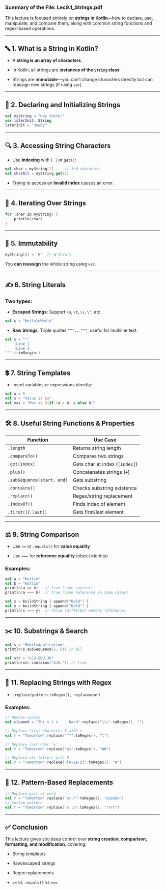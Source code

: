 ### **Summary of the File: Lec9.1_Strings.pdf**

This lecture is focused entirely on **strings in Kotlin**—how to declare, use, manipulate, and compare them, along with common string functions and regex-based operations.

---

## 🔤 **1. What is a String in Kotlin?**

- A **string is an array of characters**.
    
- In Kotlin, all strings are **instances of the `String` class**.
    
- Strings are **immutable**—you can’t change characters directly but can reassign new strings (if using `var`).
    

---

## 📝 **2. Declaring and Initializing Strings**

```kotlin
val myString = "Hey there!"
var laterInit: String
laterInit = "Howdy"
```

---

## 🔍 **3. Accessing String Characters**

- Use **indexing** with `[ ]` or `get()`:

```kotlin
val char = myString[2]     // 3rd character
val charAlt = myString.get(2)
```

- Trying to access an **invalid index** causes an error.

---

## 🔁 **4. Iterating Over Strings**

```kotlin
for (char in myString) {
    println(char)
}
```

---

## 🚫 **5. Immutability**

```kotlin
myString[0] = 'H'  // ❌ Error!
```

You **can reassign** the whole string using `var`.

---

## ✍️ **6. String Literals**

### **Two types:**

- **Escaped Strings**: Support `\n`, `\t`, `\\`, `\"`, etc.

```kotlin
val s = "Hello\nWorld"
```

- **Raw Strings**: Triple quotes `"""..."""`, useful for multiline text.

```kotlin
val s = """
    |Line 1
    |Line 2
""".trimMargin()
```

---

## 💲 **7. String Templates**

- Insert variables or expressions directly:

```kotlin
val a = 5
val s = "Value is $a"
val max = "Max is ${if (a > b) a else b}"
```

---

## 🛠️ **8. Useful String Functions & Properties**

|Function|Use Case|
|---|---|
|`.length`|Returns string length|
|`.compareTo()`|Compares two strings|
|`.get(index)`|Gets char at index (`[index]`)|
|`.plus()`|Concatenates strings (`+`)|
|`.subSequence(start, end)`|Gets substring|
|`.contains()`|Checks substring existence|
|`.replace()`|Regex/string replacement|
|`.indexOf()`|Finds index of element|
|`.first()`/`.last()`|Gets first/last element|

---

## ⚖️ **9. String Comparison**

- Use `==` or `.equals()` for **value equality**
    
- Use `===` for **reference equality** (object identity)
    

### **Examples:**

```kotlin
val a = "Kotlin"
val b = "Kotlin"
println(a == b)   // true (same content)
println(a === b)  // true (same reference in some cases)

val x = buildString { append("Bold") }
val y = buildString { append("Bold") }
println(x === y)  // false (different memory reference)
```

---

## ✂️ **10. Substrings & Search**

```kotlin
val s = "MobileApplication"
println(s.subSequence(2, 5)) // bil

val str = "GJU.EDU.JO"
println(str.contains("GJU.")) // true
```

---

## 🔄 **11. Replacing Strings with Regex**

- `.replace(pattern.toRegex(), replacement)`

### **Examples:**

```kotlin
// Remove spaces
val cleaned = "Thi s i s     hard".replace("\\s".toRegex(), "")

// Replace first character T with t
val r = "Tomorrow".replace("^T".toRegex(), "t")

// Replace last char 'w'
val r = "Tomorrow".replace("w$".toRegex(), "WW")

// Replace all letters with 9
val r = "Tomorrow".replace("[A-Za-z]".toRegex(), "9")
```

---

## 🔁 **12. Pattern-Based Replacements**

```kotlin
// Replace part of word
val r = "Tomorrow".replace("or.*".toRegex(), "oooooo")
// Custom pattern
val r = "Tomorrow".replace("o..o".toRegex(), "rrrr")
```

---

## ✅ **Conclusion**

This lecture gives you deep control over **string creation, comparison, formatting, and modification**, covering:

- String templates
    
- Raw/escaped strings
    
- Regex replacements
    
- `==` vs `.equals()` vs `===`